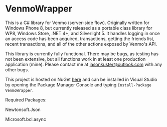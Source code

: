 VenmoWrapper
============

This is a C# library for Venmo (server-side flow). Originally written for Windows Phone 8, but currently released as a portable class library for WP8, Windows Store, .NET 4+, and Silverlight 5. It handles logging in once an access code has been acquired, transactions, getting the friends list, recent transactions, and all of the other actions exposed by Venmo's API.

This library is currently fully functional. There may be bugs, as testing has not been extensive, but all functions work in at least one production application (mine). Please contact me at <jasonkuster@outlook.com> with any other bugs.

This project is hosted on NuGet [here](https://www.nuget.org/packages/VenmoWrapper/) and can be installed in Visual Studio by opening the Package Manager Console and typing `Install-Package VenmoWrapper`.

Required Packages:

Newtonsoft.Json

Microsoft.bcl.async
